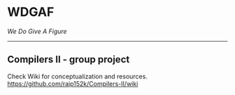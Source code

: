 # WDGAF
*We Do Give A Figure*

---
Compilers II - group project
---

Check Wiki for conceptualization and resources.
<https://github.com/rajp152k/Compilers-II/wiki>
